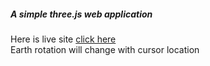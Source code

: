 <h5>A simple <i>three.js</i> web application</h5>
Here is live site <a href="https://main--earthview.netlify.app/" color="red">click here</a> 
<div>Earth rotation will change with cursor location</div>
